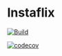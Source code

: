 # Instaflix

[![Build](https://github.com/ronaldfabra/Instaflix/actions/workflows/build.yml/badge.svg)](https://github.com/ronaldfabra/Instaflix/actions/workflows/build.yml)

[![codecov](https://codecov.io/gh/ronaldfabra/Instaflix/branch/master/graph/badge.svg?token=3G8XLZ41UJ)](https://codecov.io/gh/ronaldfabra/Instaflix)
